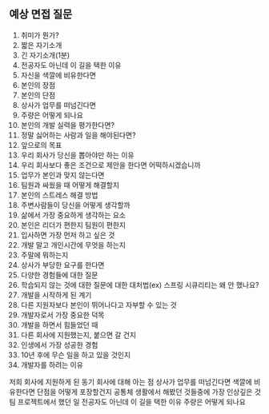 ## 예상 면접 질문

1. 취미가 뭔가?
2. 짧은 자기소개
3. 긴 자기소개(1분)
4. 전공자도 아닌데 이 길을 택한 이유
5. 자신을 색깔에 비유한다면
6. 본인의 장점
7. 본인의 단점
8. 상사가 업무를 떠넘긴다면
9. 주량은 어떻게 되나요
10. 본인의 개발 실력을 평가한다면?
11. 정말 싫어하는 사람과 일을 해야된다면?
12. 앞으로의 목표
13. 우리 회사가 당신을 뽑아야만 하는 이유
14. 우리 회사보다 좋은 조건으로 제안을 한다면 어떡하시겠습니까
15. 업무가 본인과 맞지 않는다면
16. 팀원과 싸웠을 때 어떻게 해결할지
17. 본인의 스트레스 해결 방법
18. 주변사람들이 당신을 어떻게 생각할까
19. 삶에서 가장 중요하게 생각하는 요소
20. 본인은 리더가 편한지 팀원이 편한지
21. 입사하면 가장 먼저 하고 싶은 것
22. 개발 말고 개인시간에 무엇을 하는지
23. 주말에 뭐하는지
24. 상사가 부당한 요구를 한다면
25. 다양한 경험들에 대한 질문
26. 학습되지 않는 것에 대한 질문에 대한 대처법(ex) 스프링 시큐리티는 왜 안 했나요?
27. 개발을 시작하게 된 계기
28. 다른 지원자보다 본인이 뛰어나다고 자부할 수 있는 것
29. 개발자로서 가장 중요한 덕목
30. 개발을 하면서 힘들었던 때
31. 다른 회사에 지원했는지, 붙으면 갈 건지
32. 인생에서 가장 성공한 경험
33. 10년 후에 무슨 일을 하고 있을 것인지
34. 개발자를 하려는 이유

저희 회사에 지원하게 된 동기
회사에 대해 아는 점
상사가 업무를 떠넘긴다면
색깔에 비유한다면
단점을 어떻게 포장할건지
공통체 생활에서 해봤던 것들중에  가장 인상깊은 것
팀 프로젝트에서 했던 일
전공자도 아닌데 이 길을 택한 이유
주량은 어떻게 되나요
